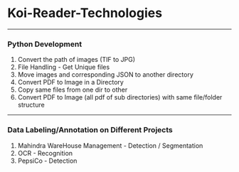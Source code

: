 # Koi-Reader-Technologies 
<hr>
<h3>Python Development</h3>
<ol>
	<li>Convert the path of images (TIF to JPG)</li>
	<li>File Handling - Get Unique files</li>
	<li>Move images and corresponding JSON to another directory</li>
	<li>Convert PDF to Image in a Directory</li>
	<li>Copy same files from one dir to other</li>
	<li>Convert PDF to Image (all pdf of sub directories) with same file/folder structure</li>
</ol>
<hr>
<h3> Data Labeling/Annotation on Different Projects </h3>
<ol>
	<li>Mahindra WareHouse Management - Detection / Segmentation</li>
	<li>OCR - Recognition</li>
	<li>PepsiCo - Detection</li>
</ol>
